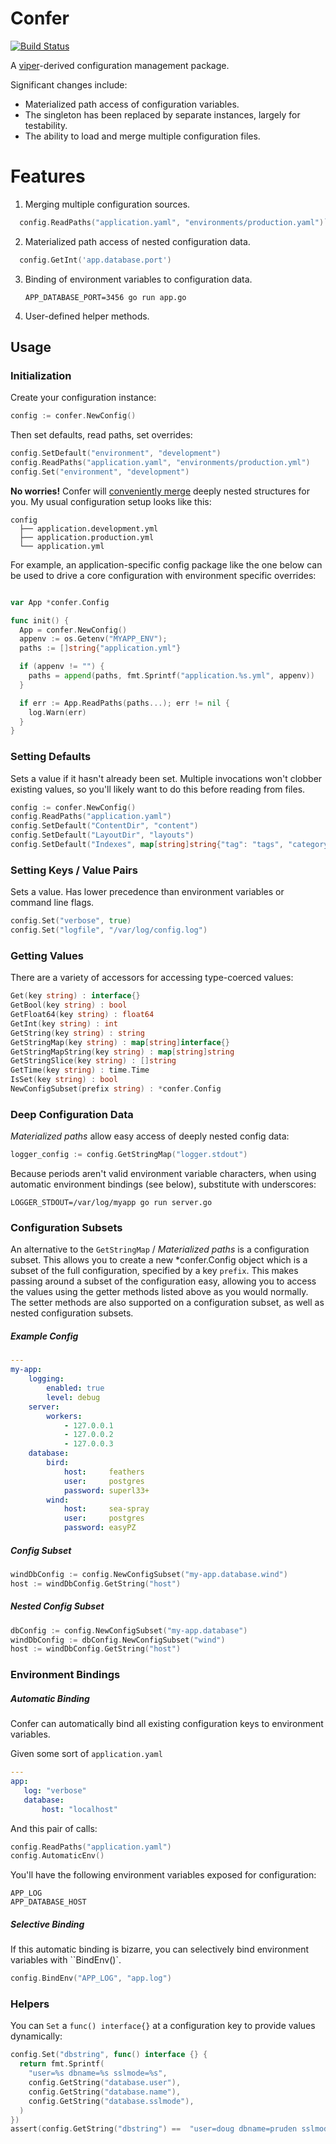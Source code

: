 Confer
======

[![Build Status](https://travis-ci.org/jacobstr/confer.svg)](https://travis-ci.org/jacobstr/confer)

A [viper](http://github.com/spf13/viper)-derived configuration management package.

Significant changes include:

 * Materialized path access of configuration variables.
 * The singleton has been replaced by separate instances, largely for testability.
 * The ability to load and merge multiple configuration files.

Features
========

1. Merging multiple configuration sources.
  ```go
    config.ReadPaths("application.yaml", "environments/production.yaml")`
  ```

2. Materialized path access of nested configuration data.
  ```go
    config.GetInt('app.database.port')
  ```
3. Binding of environment variables to configuration data.

    `APP_DATABASE_PORT=3456 go run app.go`

4. User-defined helper methods.

## Usage

### Initialization
Create your configuration instance:

```go
config := confer.NewConfig()
```

Then set defaults, read paths, set overrides:
```go
config.SetDefault("environment", "development")
config.ReadPaths("application.yaml", "environments/production.yml")
config.Set("environment", "development")
```

**No worries!** Confer will [conveniently merge](https://github.com/jacobstr/confer/confer_test.go#L155)
deeply nested structures for you. My usual configuration setup looks like this:

```
config
  ├── application.development.yml
  ├── application.production.yml
  └── application.yml
```

For example, an application-specific config package like the one below can be used
to drive a core configuration with environment specific overrides:

```go

var App *confer.Config

func init() {
  App = confer.NewConfig()
  appenv := os.Getenv("MYAPP_ENV");
  paths := []string{"application.yml"}

  if (appenv != "") {
    paths = append(paths, fmt.Sprintf("application.%s.yml", appenv))
  }

  if err := App.ReadPaths(paths...); err != nil {
    log.Warn(err)
  }
}
```

### Setting Defaults
Sets a value if it hasn't already been set. Multiple invocations won't clobber
existing values, so you'll likely want to do this before reading from files.

```go
config := confer.NewConfig()
config.ReadPaths("application.yaml")
config.SetDefault("ContentDir", "content")
config.SetDefault("LayoutDir", "layouts")
config.SetDefault("Indexes", map[string]string{"tag": "tags", "category": "categories"})
```

### Setting Keys / Value Pairs
Sets a value. Has lower precedence than environment variables or command line flags.
```go
config.Set("verbose", true)
config.Set("logfile", "/var/log/config.log")
```
### Getting Values
There are a variety of accessors for accessing type-coerced values:
```go
Get(key string) : interface{}
GetBool(key string) : bool
GetFloat64(key string) : float64
GetInt(key string) : int
GetString(key string) : string
GetStringMap(key string) : map[string]interface{}
GetStringMapString(key string) : map[string]string
GetStringSlice(key string) : []string
GetTime(key string) : time.Time
IsSet(key string) : bool
NewConfigSubset(prefix string) : *confer.Config
```

### Deep Configuration Data
*Materialized paths* allow easy access of deeply nested config data:
```go
logger_config := config.GetStringMap("logger.stdout")
```
Because periods aren't valid environment variable characters, when using automatic environment bindings (see below), substitute with underscores:
```
LOGGER_STDOUT=/var/log/myapp go run server.go
```

### Configuration Subsets
An alternative to the `GetStringMap` / *Materialized paths* is a configuration subset. This allows you to create a new *confer.Config object which is a subset of the full configuration, specified by a key `prefix`. This makes passing around a subset of the configuration easy, allowing you to access the values using the getter methods listed above as you would normally. The setter methods are also supported on a configuration subset, as well as nested configuration subsets.

##### Example Config
```yml
---
my-app:
    logging:
        enabled: true
        level: debug
    server:
        workers:
            - 127.0.0.1
            - 127.0.0.2
            - 127.0.0.3
    database:
        bird:
            host:     feathers
            user:     postgres
            password: superl33+
        wind:
            host:     sea-spray
            user:     postgres
            password: easyPZ
```

##### Config Subset

```go
windDbConfig := config.NewConfigSubset("my-app.database.wind")
host := windDbConfig.GetString("host")
```

##### Nested Config Subset

```go
dbConfig := config.NewConfigSubset("my-app.database")
windDbConfig := dbConfig.NewConfigSubset("wind")
host := windDbConfig.GetString("host")
```

### Environment Bindings


##### Automatic Binding
Confer can automatically bind all existing configuration keys to environment variables.

Given some sort of `application.yaml`
```yaml
---
app:
   log: "verbose"
   database:
       host: "localhost"
```

And this pair of calls:

```go
config.ReadPaths("application.yaml")
config.AutomaticEnv()
```

You'll have the following environment variables exposed for configuration:
```
APP_LOG
APP_DATABASE_HOST
```

##### Selective Binding
If this automatic binding is bizarre, you can selectively bind environment variables
with ``BindEnv()`.

```go
config.BindEnv("APP_LOG", "app.log")
```

### Helpers
You can `Set` a `func() interface{}` at a configuration key to provide values dynamically:

```go
config.Set("dbstring", func() interface {} {
  return fmt.Sprintf(
    "user=%s dbname=%s sslmode=%s",
    config.GetString("database.user"),
    config.GetString("database.name"),
    config.GetString("database.sslmode"),
  )
})
assert(config.GetString("dbstring") ==  "user=doug dbname=pruden sslmode=pushups")
```
